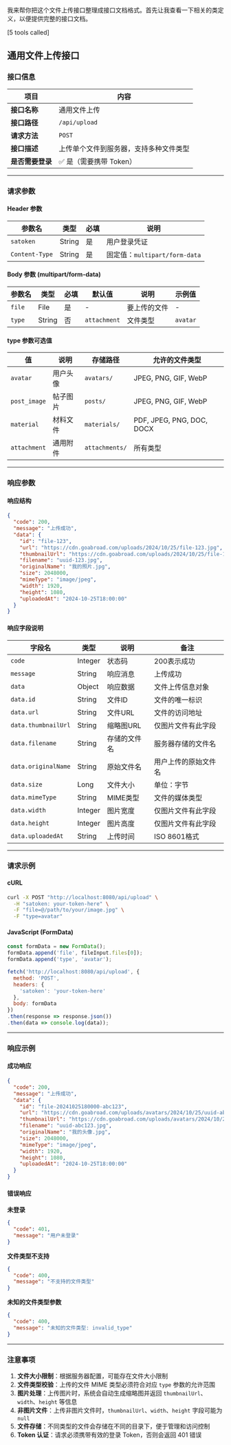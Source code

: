 我来帮你把这个文件上传接口整理成接口文档格式。首先让我查看一下相关的类定义，以便提供完整的接口文档。

[5 tools called]

## 通用文件上传接口

### 接口信息

| 项目 | 内容 |
|------|------|
| **接口名称** | 通用文件上传 |
| **接口路径** | `/api/upload` |
| **请求方法** | `POST` |
| **接口描述** | 上传单个文件到服务器，支持多种文件类型 |
| **是否需要登录** | ✅ 是（需要携带 Token） |

---

### 请求参数

#### Header 参数

| 参数名 | 类型 | 必填 | 说明 |
|--------|------|------|------|
| `satoken` | String | 是 | 用户登录凭证 |
| `Content-Type` | String | 是 | 固定值：`multipart/form-data` |

#### Body 参数 (multipart/form-data)

| 参数名 | 类型 | 必填 | 默认值 | 说明 | 示例值 |
|--------|------|------|--------|------|--------|
| `file` | File | 是 | - | 要上传的文件 | - |
| `type` | String | 否 | `attachment` | 文件类型 | `avatar` |

#### type 参数可选值

| 值 | 说明 | 存储路径 | 允许的文件类型 |
|----|------|----------|----------------|
| `avatar` | 用户头像 | `avatars/` | JPEG, PNG, GIF, WebP |
| `post_image` | 帖子图片 | `posts/` | JPEG, PNG, GIF, WebP |
| `material` | 材料文件 | `materials/` | PDF, JPEG, PNG, DOC, DOCX |
| `attachment` | 通用附件 | `attachments/` | 所有类型 |

---

### 响应参数

#### 响应结构

```json
{
  "code": 200,
  "message": "上传成功",
  "data": {
    "id": "file-123",
    "url": "https://cdn.goabroad.com/uploads/2024/10/25/file-123.jpg",
    "thumbnailUrl": "https://cdn.goabroad.com/uploads/2024/10/25/file-123_thumb.jpg",
    "filename": "uuid-123.jpg",
    "originalName": "我的照片.jpg",
    "size": 2048000,
    "mimeType": "image/jpeg",
    "width": 1920,
    "height": 1080,
    "uploadedAt": "2024-10-25T18:00:00"
  }
}
```

#### 响应字段说明

| 字段名 | 类型 | 说明 | 备注 |
|--------|------|------|------|
| `code` | Integer | 状态码 | 200表示成功 |
| `message` | String | 响应消息 | 上传成功 |
| `data` | Object | 响应数据 | 文件上传信息对象 |
| `data.id` | String | 文件ID | 文件的唯一标识 |
| `data.url` | String | 文件URL | 文件的访问地址 |
| `data.thumbnailUrl` | String | 缩略图URL | 仅图片文件有此字段 |
| `data.filename` | String | 存储的文件名 | 服务器存储的文件名 |
| `data.originalName` | String | 原始文件名 | 用户上传的原始文件名 |
| `data.size` | Long | 文件大小 | 单位：字节 |
| `data.mimeType` | String | MIME类型 | 文件的媒体类型 |
| `data.width` | Integer | 图片宽度 | 仅图片文件有此字段 |
| `data.height` | Integer | 图片高度 | 仅图片文件有此字段 |
| `data.uploadedAt` | String | 上传时间 | ISO 8601格式 |

---

### 请求示例

#### cURL

```bash
curl -X POST "http://localhost:8080/api/upload" \
  -H "satoken: your-token-here" \
  -F "file=@/path/to/your/image.jpg" \
  -F "type=avatar"
```

#### JavaScript (FormData)

```javascript
const formData = new FormData();
formData.append('file', fileInput.files[0]);
formData.append('type', 'avatar');

fetch('http://localhost:8080/api/upload', {
  method: 'POST',
  headers: {
    'satoken': 'your-token-here'
  },
  body: formData
})
.then(response => response.json())
.then(data => console.log(data));
```

---

### 响应示例

#### 成功响应

```json
{
  "code": 200,
  "message": "上传成功",
  "data": {
    "id": "file-20241025180000-abc123",
    "url": "https://cdn.goabroad.com/uploads/avatars/2024/10/25/uuid-abc123.jpg",
    "thumbnailUrl": "https://cdn.goabroad.com/uploads/avatars/2024/10/25/uuid-abc123_thumb.jpg",
    "filename": "uuid-abc123.jpg",
    "originalName": "我的头像.jpg",
    "size": 2048000,
    "mimeType": "image/jpeg",
    "width": 1920,
    "height": 1080,
    "uploadedAt": "2024-10-25T18:00:00"
  }
}
```

#### 错误响应

**未登录**
```json
{
  "code": 401,
  "message": "用户未登录"
}
```

**文件类型不支持**
```json
{
  "code": 400,
  "message": "不支持的文件类型"
}
```

**未知的文件类型参数**
```json
{
  "code": 400,
  "message": "未知的文件类型: invalid_type"
}
```

---

### 注意事项

1. **文件大小限制**：根据服务器配置，可能存在文件大小限制
2. **文件类型校验**：上传的文件 MIME 类型必须符合对应 `type` 参数的允许范围
3. **图片处理**：上传图片时，系统会自动生成缩略图并返回 `thumbnailUrl`、`width`、`height` 等信息
4. **非图片文件**：上传非图片文件时，`thumbnailUrl`、`width`、`height` 字段可能为 `null`
5. **文件存储**：不同类型的文件会存储在不同的目录下，便于管理和访问控制
6. **Token 认证**：请求必须携带有效的登录 Token，否则会返回 401 错误